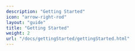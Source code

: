 ```yaml
---
description: "Getting Started"
icon: "arrow-right-rod"
layout: "guide"
title: "Getting Started"
weight: 2
url: "/docs/gettingStarted/gettingStarted.html"
---
```


